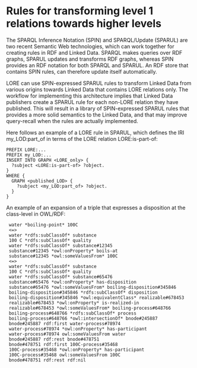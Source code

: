 # Rules for transforming level 1 relations towards higher levels


The SPARQL Inference Notation (SPIN) and SPARQL/Update (SPARUL) are two recent Semantic Web technologies, which can work together for creating rules in RDF and Linked Data. SPARQL makes queries over RDF graphs, SPARUL updates and transforms RDF graphs, whereas SPIN provides an RDF notation for both SPARQL and SPARUL. An RDF store that contains SPIN rules, can therefore update itself automatically.

LORE can use SPIN-expressed SPARUL rules to transform Linked Data from various origins towards Linked Data that contains LORE relations only. The workflow for implementing this architecture implies that Linked Data publishers create a SPARUL rule for each non-LORE relation they have published. This will result in a library of SPIN-expressed SPARUL rules that provides a more solid semantics to the Linked Data, and that may improve query-recall when the rules are actually implemented.


Here follows an example of a LORE rule in SPARUL, which defines the IRI my\_LOD:part\_of in terms of the LORE relation LORE:is-part-of:

```
PREFIX LORE:...
PREFIX my_LOD:...
INSERT INTO GRAPH <LORE_only> {
  ?subject <LORE:is-part-of> ?object.
}
WHERE {
  GRAPH <published_LOD> {
    ?subject <my_LOD:part_of> ?object.
  }
}
```


An example of an expansion of a triple that expresses a disposition at the class-level in OWL/RDF:
```
 water *boiling-point* 100C
 <=>
 water *rdfs:subClassOf* substance
 100 C *rdfs:subClassOf* quality
 water *rdfs:subClassOf* substance#12345
 substance#12345 *owl:onProperty* boils-at
 substance#12345 *owl:someValuesFrom* 100C
 <=>
 water *rdfs:subClassOf* substance
 100 C *rdfs:subClassOf* quality
 water *rdfs:subClassOf* substance#65476
 substance#65476 *owl:onProperty* has-disposition 
 substance#65476 *owl:someValuesFrom* boiling-disposition#345846
 boiling-disposition#345846 *rdfs:subClassOf* disposition
 boiling-disposition#345846 *owl:equivalentClass* realizable#678453
 realizable#678453 *owl:onProperty* is-realized-in 
 realizable#678453 *owl:someValuesFrom* boiling-process#648766 
 boiling-process#648766 *rdfs:subClassOf* process
 boiling-process#648766 *owl:intersectionOf* bnode#245887  
 bnode#245887 rdf:first water-process#78974
 water-process#78974 *owl:onProperty* has-participant
 water-process#78974 owl:someValuesFrom water 
 bnode#245887 rdf:rest bnode#478751
 bnode#478751 rdf:first 100C-process#35468
 100C-process#35468 *owl:onProperty* has-participant
 100C-process#35468 owl:someValuesFrom 100C 
 bnode#478751 rdf:rest rdf:nil
```